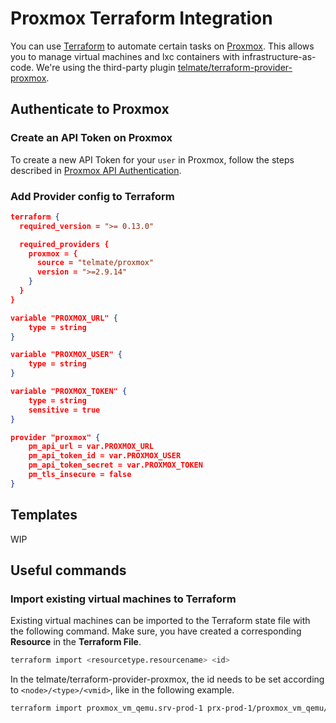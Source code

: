 # Proxmox Terraform Integration

You can use [Terraform](Coding%20Cheat%20Sheets/tools/terraform.md) to automate certain tasks on [Proxmox](Coding%20Cheat%20Sheets/infra/proxmox.md). This allows you to manage virtual machines and lxc containers with infrastructure-as-code. We're using the third-party plugin [telmate/terraform-provider-proxmox](https://github.com/Telmate/terraform-provider-proxmox).

## Authenticate to Proxmox

### Create an API Token on Proxmox

To create a new API Token for your `user` in Proxmox, follow the steps described in [Proxmox API Authentication](proxmox-api.md).

### Add Provider config to Terraform

```json
terraform {
  required_version = ">= 0.13.0"

  required_providers {
    proxmox = {
      source = "telmate/proxmox"
      version = ">=2.9.14"
    }
  }
}
```

```json
variable "PROXMOX_URL" {
    type = string
}

variable "PROXMOX_USER" {
    type = string
}

variable "PROXMOX_TOKEN" {
    type = string
    sensitive = true
}

provider "proxmox" {
    pm_api_url = var.PROXMOX_URL
    pm_api_token_id = var.PROXMOX_USER
    pm_api_token_secret = var.PROXMOX_TOKEN
    pm_tls_insecure = false
}
```

## Templates

WIP

## Useful commands

### Import existing virtual machines to Terraform

Existing virtual machines can be imported to the Terraform state file with the following command. Make sure, you have created a corresponding **Resource** in the **Terraform File**.

```sh
terraform import <resourcetype.resourcename> <id>
```

In the telmate/terraform-provider-proxmox, the id needs to be set according to `<node>/<type>/<vmid>`, like in the following example.

```sh
terraform import proxmox_vm_qemu.srv-prod-1 prx-prod-1/proxmox_vm_qemu/102
```
